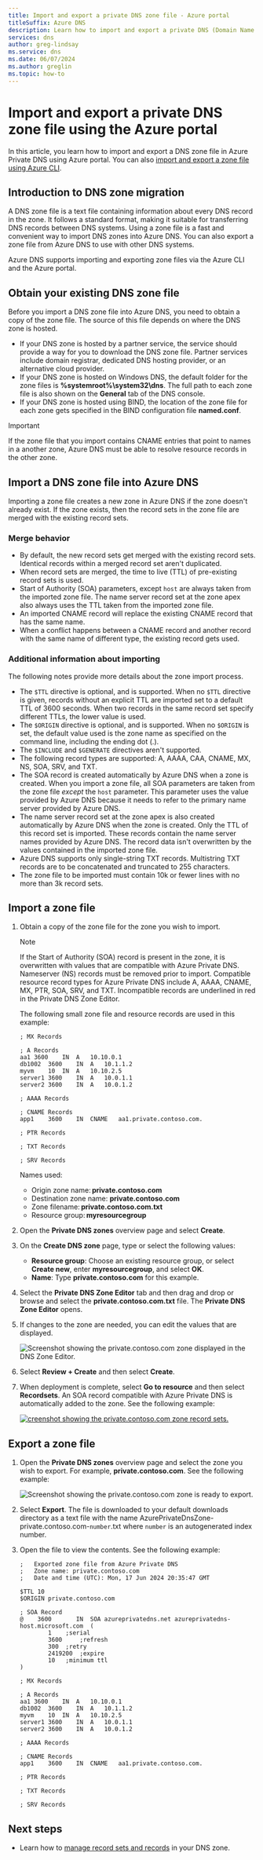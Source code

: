 ```yaml
---
title: Import and export a private DNS zone file - Azure portal
titleSuffix: Azure DNS
description: Learn how to import and export a private DNS (Domain Name System) zone file to Azure DNS by using Azure portal.
services: dns
author: greg-lindsay
ms.service: dns
ms.date: 06/07/2024
ms.author: greglin
ms.topic: how-to
---
```


# Import and export a private DNS zone file using the Azure portal

In this article, you learn how to  import and export a DNS zone file in Azure Private DNS using Azure portal. You can also [import and export a zone file using Azure CLI](private-dns-import-export.md).

## Introduction to DNS zone migration

A DNS zone file is a text file containing information about every DNS record in the zone. It follows a standard format, making it suitable for transferring DNS records between DNS systems. Using a zone file is a fast and convenient way to import DNS zones into Azure DNS. You can also export a zone file from Azure DNS to use with other DNS systems.

Azure DNS supports importing and exporting zone files via the Azure CLI and the Azure portal.

## Obtain your existing DNS zone file

Before you import a DNS zone file into Azure DNS, you need to obtain a copy of the zone file. The source of this file depends on where the DNS zone is hosted.

* If your DNS zone is hosted by a partner service, the service should provide a way for you to download the DNS zone file. Partner services include domain registrar, dedicated DNS hosting provider, or an alternative cloud provider.
* If your DNS zone is hosted on Windows DNS, the default folder for the zone files is **%systemroot%\system32\dns**. The full path to each zone file is also shown on the **General** tab of the DNS console.
* If your DNS zone is hosted using BIND, the location of the zone file for each zone gets specified in the BIND configuration file **named.conf**.

> [!IMPORTANT]
> If the zone file that you import contains CNAME entries that point to names in a another zone, Azure DNS must be able to resolve resource records in the other zone.

## Import a DNS zone file into Azure DNS

Importing a zone file creates a new zone in Azure DNS if the zone doesn't already exist. If the zone exists, then the record sets in the zone file are merged with the existing record sets.

### Merge behavior

* By default, the new record sets get merged with the existing record sets. Identical records within a merged record set aren't duplicated.
* When record sets are merged, the time to live (TTL) of pre-existing record sets is used.
* Start of Authority (SOA) parameters, except `host` are always taken from the imported zone file. The name server record set at the zone apex also always uses the TTL taken from the imported zone file.
* An imported CNAME record will replace the existing CNAME record that has the same name. 
* When a conflict happens between a CNAME record and another record with the same name of different type, the existing record gets used.

### Additional information about importing

The following notes provide more details about the zone import process.

* The `$TTL` directive is optional, and is supported. When no `$TTL` directive is given, records without an explicit TTL are imported set to a default TTL of 3600 seconds. When two records in the same record set specify different TTLs, the lower value is used.
* The `$ORIGIN` directive is optional, and is supported. When no `$ORIGIN` is set, the default value used is the zone name as specified on the command line, including the ending dot (.).
* The `$INCLUDE` and `$GENERATE` directives aren't supported.
* The following record types are supported: A, AAAA, CAA, CNAME, MX, NS, SOA, SRV, and TXT.
* The SOA record is created automatically by Azure DNS when a zone is created. When you import a zone file, all SOA parameters are taken from the zone file *except* the `host` parameter. This parameter uses the value provided by Azure DNS because it needs to refer to the primary name server provided by Azure DNS.
* The name server record set at the zone apex is also created automatically by Azure DNS when the zone is created. Only the TTL of this record set is imported. These records contain the name server names provided by Azure DNS. The record data isn't overwritten by the values contained in the imported zone file.
* Azure DNS supports only single-string TXT records. Multistring TXT records are to be concatenated and truncated to 255 characters.
* The zone file to be imported must contain 10k or fewer lines with no more than 3k record sets.

## Import a zone file

1. Obtain a copy of the zone file for the zone you wish to import. 
    
    > [!NOTE]
    > If the Start of Authority (SOA) record is present in the zone, it is overwritten with values that are compatible with Azure Private DNS. Nameserver (NS) records must be removed prior to import. Compatible resource record types for Azure Private DNS include A, AAAA, CNAME, MX, PTR, SOA, SRV, and TXT. Incompatible records are underlined in red in the Private DNS Zone Editor.

    The following small zone file and resource records are used in this example:

    ```text
    ; MX Records

    ; A Records
    aa1	3600	IN	A	10.10.0.1
    db1002	3600	IN	A	10.1.1.2
    myvm	10	IN	A	10.10.2.5
    server1	3600	IN	A	10.0.1.1
    server2	3600	IN	A	10.0.1.2

    ; AAAA Records

    ; CNAME Records
    app1	3600	IN	CNAME	aa1.private.contoso.com.

    ; PTR Records

    ; TXT Records

    ; SRV Records
    ```
    Names used:
    - Origin zone name: **private.contoso.com** 
    - Destination zone name: **private.contoso.com** 
    - Zone filename: **private.contoso.com.txt** 
    - Resource group: **myresourcegroup** 
2. Open the **Private DNS zones** overview page and select **Create**.
3. On the **Create DNS zone** page, type or select the following values:
    - **Resource group**: Choose an existing resource group, or select **Create new**, enter **myresourcegroup**, and select **OK**.
    - **Name**: Type **private.contoso.com** for this example.
4. Select the **Private DNS Zone Editor** tab and then drag and drop or browse and select the **private.contoso.com.txt** file. The **Private DNS Zone Editor** opens.
5. If changes to the zone are needed, you can edit the values that are displayed.

    ![Screenshot showing the private.contoso.com zone displayed in the DNS Zone Editor.](./media/private-dns-import-export-portal/dns-zone-editor.png)

6. Select **Review + Create** and then select **Create**.
7. When deployment is complete, select **Go to resource** and then select **Recordsets**. An SOA record compatible with Azure Private DNS is automatically added to the zone. See the following example:

    [ ![creenshot showing the private.contoso.com zone record sets.](./media/private-dns-import-export-portal/recordsets.png) ](./media/private-dns-import-export-portal/recordsets.png#lightbox)

## Export a zone file

1. Open the **Private DNS zones** overview page and select the zone you wish to export. For example, **private.contoso.com**. See the following example:

    ![Screenshot showing the private.contoso.com zone is ready to export.](./media/private-dns-import-export-portal/export.png)

2. Select **Export**.  The file is downloaded to your default downloads directory as a text file with the name AzurePrivateDnsZone-private.contoso.com-`number`.txt where `number` is an autogenerated index number.
3. Open the file to view the contents. See the following example:

    ```text
    ; 	Exported zone file from Azure Private DNS
    ; 	Zone name: private.contoso.com
    ; 	Date and time (UTC): Mon, 17 Jun 2024 20:35:47 GMT

    $TTL 10
    $ORIGIN private.contoso.com

    ; SOA Record
    @	 3600		IN	SOA	azureprivatedns.net	azureprivatedns-host.microsoft.com	(
	 	 	1	 ;serial
	 	 	3600	 ;refresh
	 	 	300	 ;retry
	 	 	2419200	 ;expire
	 	 	10	 ;minimum ttl
    )

    ; MX Records

    ; A Records
    aa1	3600	IN	A	10.10.0.1
    db1002	3600	IN	A	10.1.1.2
    myvm	10	IN	A	10.10.2.5
    server1	3600	IN	A	10.0.1.1
    server2	3600	IN	A	10.0.1.2

    ; AAAA Records

    ; CNAME Records
    app1	3600	IN	CNAME	aa1.private.contoso.com.

    ; PTR Records

    ; TXT Records

    ; SRV Records
    ```

## Next steps

* Learn how to [manage record sets and records](./dns-getstarted-cli.md) in your DNS zone.

